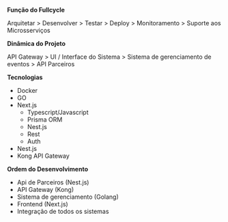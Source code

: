 **Função do Fullcycle**

Arquitetar > Desenvolver > Testar > Deploy > Monitoramento > Suporte aos Microsserviços

**Dinâmica do Projeto**

API Gateway > UI / Interface do Sistema > Sistema de gerenciamento de eventos > API Parceiros

**Tecnologias**

- Docker
- GO
- Next.js
    - Typescript/Javascript
    - Prisma ORM
    - Nest.js
    - Rest
    - Auth
- Nest.js
- Kong API Gateway

**Ordem do Desenvolvimento**
- Api de Parceiros (Nest.js)
- API Gateway (Kong)
- Sistema de gerenciamento (Golang)
- Frontend (Next.js)
- Integração de todos os sistemas